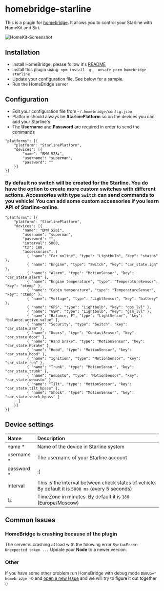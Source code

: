 # homebridge-starline
This is a plugin for [homebridge](https://github.com/nfarina/homebridge). It allows you to control your Starline with HomeKit and Siri.

![HomeKit-Screenshot](https://raw.githubusercontent.com/abdusalamov/homebridge-starline/master/screenshotes/img1.jpg)

## Installation
- Install HomeBridge, please follow it's [README](https://github.com/nfarina/homebridge/blob/master/README.md)
- Install this plugin using: `npm install -g --unsafe-perm homebridge-starline`
- Update your configuration file. See below for a sample.
- Run the HomeBridge server


## Configuration
- Edit your configuration file from `~/.homebridge/config.json`
- Platform should always be **StarlinePlatform** so on the devices you can add your Starline's
- The **Username** and **Password** are required in order to send the commands

```
"platforms": [{
    "platform": "StarlinePlatform",
    "devices": [{
        "name": "BMW 528i",
        "username": "superman",
        "password": ""
    }]
}]
```

### By default no switch will be created for the Starline. You do have the option to create more custom switches with different actions. Accessories with type `Switch` can send commands to you vehicle! You can add some custom accessories if you learn API of Starline-online.

```
"platforms": [{
    "platform": "StarlinePlatform",
    "devices": [{
        "name": "BMW 528i",
        "username": "superman",
        "password": "",
        "interval": 5000,
        "tz": 180,
        "accessories": [
          { "name": "Car online", "type": "Lightbulb", "key": "status" },
          { "name": "Engine", "type": "Switch", "key": "car_state.ign" },
          { "name": "Alarm", "type": "MotionSensor", "key": "car_state.alarm" },
          { "name": "Engine temperature", "type": "TemperatureSensor", "key": "etemp" },
          { "name": "Cabin temperature", "type": "TemperatureSensor", "key": "ctemp" },
          { "name": "Voltage", "type": "LightSensor", "key": "battery" },
          { "name": "GPS", "type": "Lightbulb", "key": "gps_lvl" },
          { "name": "GSM", "type": "Lightbulb", "key": "gsm_lvl" },
          { "name": "Balance, ₽", "type": "LightSensor", "key": "balance.active.value" },
          { "name": "Security", "type": "Switch", "key": "car_state.arm" },
          { "name": "Doors", "type": "ContactSensor", "key": "car_state.door" },
          { "name": "Hand brake", "type": "MotionSensor", "key": "car_state.hbrake" },
          { "name": "Hood", "type": "MotionSensor", "key": "car_state.hood" },
          { "name": "Ignition", "type": "MotionSensor", "key": "car_state.run" },
          { "name": "Trunk", "type": "MotionSensor", "key": "car_state.trunk" },
          { "name": "Webasto", "type": "MotionSensor", "key": "car_state.webasto" },
          { "name": "Tilt", "type": "MotionSensor", "key": "car_state.tilt_bpass" },
          { "name": "Shock", "type": "MotionSensor", "key": "car_state.shock_bpass" }
      ]
    }]
}]
```

## Device settings

| Name | Description |
| :------------ | :------------ |
| name * | Name of the device in Starline system |
| username * | The username of your Starline account |
| password * | :) |
| interval | This is the interval between check states of vehicle. By default it is `5000 ms` (every 5 seconds) |
| tz | TimeZone in minutes. By default it is `180` (Europe/Moscow) |

## Common Issues

### HomeBridge is crashing because of the plugin
The server is crashing at load with the folowing error `SyntaxError: Unexpected token ...`
Update your **Node** to a newer version.

### Other
If you have some other problem run HomeBridge with debug mode `DEBUG=* homebridge -D` and [open a new Issue](https://github.com/abdusalamov/homebridge-starline/issues/new) and we will try to figure it out together :)

